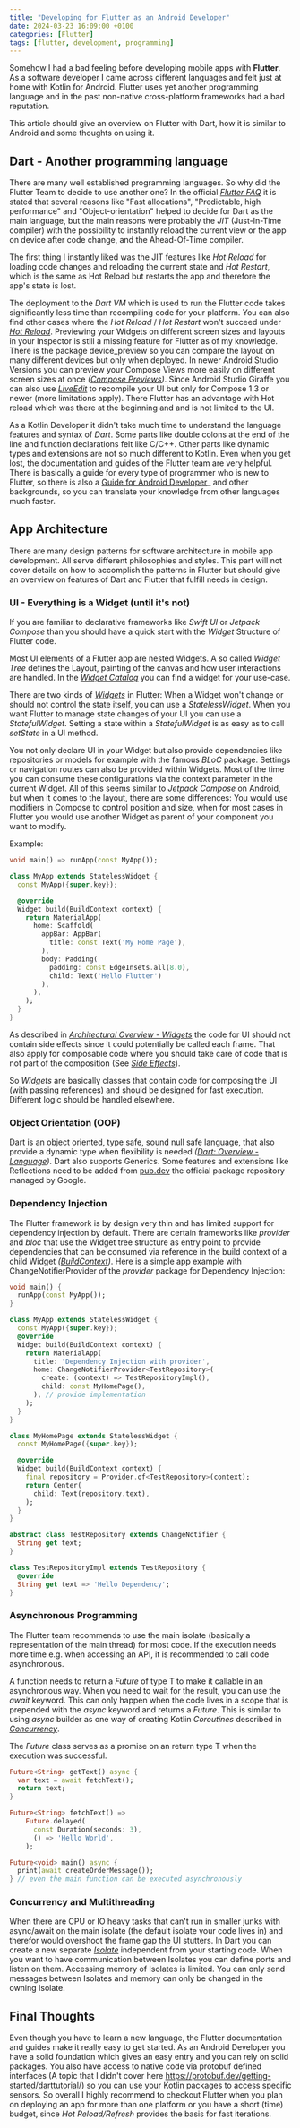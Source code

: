 ```yaml
---
title: "Developing for Flutter as an Android Developer"
date: 2024-03-23 16:09:00 +0100
categories: [Flutter]
tags: [flutter, development, programming]
---
```


Somehow I had a bad feeling before developing mobile apps with **Flutter**.
As a software developer I came across different languages and felt just at home with Kotlin for Android.
Flutter uses yet another programming language and in the past non-native cross-platform frameworks had a bad reputation.

This article should give an overview on Flutter with Dart, how it is similar to Android and some thoughts on using it.

## Dart - Another programming language
There are many well established programming languages. So why did the Flutter Team to decide to use another one?
In the official _[Flutter FAQ](https://docs.flutter.dev/resources/faq#why-did-flutter-choose-to-use-dart)_ it is stated 
that several reasons like "Fast allocations", "Predictable, high performance" and "Object-orientation" helped to decide
for Dart as the main language, but the main reasons were probably the *JIT* (Just-In-Time compiler) with the possibility
to instantly reload the current view or the app on device after code change, and the Ahead-Of-Time compiler.

The first thing I instantly liked was the JIT features like *Hot Reload* for loading code changes and reloading 
the current state and *Hot Restart*, which is the same as Hot Reload but restarts the app and therefore the app's state is lost.

The deployment to the *Dart VM* which is used to run the Flutter code takes significantly less time than recompiling code for your platform.
You can also find other cases where the *Hot Reload* / *Hot Restart* won't succeed under 
_[Hot Reload](https://docs.flutter.dev/tools/hot-reload)_.
Previewing your Widgets on different screen sizes and layouts in your Inspector is still a missing feature for Flutter as of my knowledge. 
There is the package device_preview so you can compare the layout on many different devices but only when deployed. 
In newer Android Studio Versions you can preview your Compose Views more easily on different screen sizes at once
 _([Compose Previews](https://developer.android.com/jetpack/compose/tooling/previews))_. 
 Since Android Studio Giraffe you can also use _[LiveEdit](https://developer.android.com/jetpack/compose/tooling/iterative-development#live-edit)_
 to recompile your UI but only for Compose 1.3 or newer (more limitations apply). There Flutter has an advantage with Hot reload which 
 was there at the beginning and and is not limited to the UI.

As a Kotlin Developer it didn't take much time to understand the language features and syntax of *Dart*. Some parts like 
double colons at the end of the line and function declarations felt like C/C++. Other parts like dynamic types and extensions
are not so much different to Kotlin. 
Even when you get lost, the documentation and guides of the Flutter team are very helpful. There is basically a guide for
every type of programmer who is new to Flutter, so there is also a 
[Guide for Android Developer](https://docs.flutter.dev/get-started/flutter-for/android-devs)_ and other backgrounds, so you can 
translate your knowledge from other languages much faster.

## App Architecture
There are many design patterns for software architecture in mobile app development. All serve different philosophies and
styles. This part will not cover details on how to accomplish the patterns in Flutter but should give an overview on
features of Dart and Flutter that fulfill needs in design.

### UI - Everything is a Widget (until it's not)
If you are familiar to declarative frameworks like *Swift UI* or *Jetpack Compose* than you should have a quick start
with the *Widget* Structure of Flutter code. 

Most UI elements of a Flutter app are nested Widgets. A so called *Widget Tree* defines the Layout, painting of the canvas and
how user interactions are handled. In the _[Widget Catalog](https://docs.flutter.dev/ui/widgets)_ you can find a widget for your use-case.

There are two kinds of _[Widgets](https://api.flutter.dev/flutter/widgets/Widget-class.html)_ in Flutter:
When a Widget won't change or should not control the state itself, you can use a *StatelessWidget*.
When you want Flutter to manage state changes of your UI you can use a *StatefulWidget*.
Setting a state within a *StatefulWidget* is as easy as to call *setState* in a UI method.

You not only declare UI in your Widget but also provide dependencies like repositories or models for example with the famous *BLoC* 
package. Settings or navigation routes can also be provided within Widgets. Most of the time you can consume these configurations 
via the context parameter in the current Widget. All of this seems similar to *Jetpack Compose* on Android, but when it comes to the layout,
there are some differences: You would use modifiers in Compose to control position and size, when for most cases in Flutter you would
use another Widget as parent of your component you want to modify.

Example:
```Dart
void main() => runApp(const MyApp());

class MyApp extends StatelessWidget {
  const MyApp({super.key});

  @override
  Widget build(BuildContext context) {
    return MaterialApp(
      home: Scaffold(
        appBar: AppBar(
          title: const Text('My Home Page'),
        ),
        body: Padding(
          padding: const EdgeInsets.all(8.0),
          child: Text('Hello Flutter')
        ),
      ),
    );
  }
}
```

As described in
_[Architectural Overview - Widgets](https://docs.flutter.dev/resources/architectural-overview#widgets)_ the code for UI
should not contain side effects since it could potentially be called each frame. That also apply for composable code 
where you should take care of code that is not part of the composition (See _[Side Effects](https://developer.android.com/jetpack/compose/side-effects)_).

So *Widgets* are basically classes that contain code for composing the UI (with passing references) and should be designed for 
fast execution. Different logic should be handled elsewhere.

### Object Orientation (OOP)
Dart is an object oriented, type safe, sound null safe language, that also provide a dynamic type when flexibility is needed
_([Dart: Overview - Language](https://dart.dev/overview#language))_.
Dart also supports Generics.
Some features and extensions like Reflections need to be added from [pub.dev](https://pub.dev) the official package repository managed by Google.

### Dependency Injection
The Flutter framework is by design very thin and has limited support for dependency injection by default.
There are certain frameworks like _provider_ and _bloc_ that use the Widget tree structure as entry point to provide 
dependencies that can be consumed via reference in the build context of a child Widget _([BuildContext](https://api.flutter.dev/flutter/widgets/BuildContext-class.html))_.
Here is a simple app example with ChangeNotifierProvider of the _provider_ package for Dependency Injection:

```Dart
void main() {
  runApp(const MyApp());
}

class MyApp extends StatelessWidget {
  const MyApp({super.key});
  @override
  Widget build(BuildContext context) {
    return MaterialApp(
      title: 'Dependency Injection with provider',
      home: ChangeNotifierProvider<TestRepository>(
        create: (context) => TestRepositoryImpl(),
        child: const MyHomePage(),
      ), // provide implementation
    );
  }
}

class MyHomePage extends StatelessWidget {
  const MyHomePage({super.key});

  @override
  Widget build(BuildContext context) {
    final repository = Provider.of<TestRepository>(context);
    return Center(
      child: Text(repository.text),
    );
  }
}

abstract class TestRepository extends ChangeNotifier {
  String get text;
}

class TestRepositoryImpl extends TestRepository {
  @override
  String get text => 'Hello Dependency';
}
```

### Asynchronous Programming 
The Flutter team recommends to use the main isolate (basically a representation of the main thread) for most code.
If the execution needs more time e.g. when accessing an API, it is recommended to call code asynchronous.

A function needs to return a _Future_ of type T
to make it callable in an asynchronous way. When you need to wait for the result, you can use the _await_ keyword.
This can only happen when the code lives in a scope that is prepended with the _async_ keyword and returns a _Future_.
This is similar to using _async_ builder as one way of creating Kotlin _Coroutines_ described in _[Concurrency](https://kotlinlang.org/docs/coroutines-and-channels.html#concurrency)_.

The _Future_ class serves as a promise on an return type T when the execution was successful.

```Dart
Future<String> getText() async {
  var text = await fetchText();
  return text;
}

Future<String> fetchText() =>
    Future.delayed(
      const Duration(seconds: 3),
      () => 'Hello World',
    );

Future<void> main() async {
  print(await createOrderMessage());
} // even the main function can be executed asynchronously
```

### Concurrency and Multithreading
When there are CPU or IO heavy tasks that can't run in smaller junks with async/await on the main isolate 
(the default isolate your code lives in) and therefor would overshoot the frame gap the UI stutters.
In Dart you can create a new separate _[Isolate](https://docs.flutter.dev/perf/isolates)_ independent from your starting code. 
When you want to have communication between Isolates you can define ports and listen on them.
Accessing memory of Isolates is limited. You can only send messages between Isolates and memory can only be changed in
the owning Isolate.

## Final Thoughts
Even though you have to learn a new language, the Flutter documentation and guides make it really easy to get started.
As an Android Developer you have a solid foundation which gives an easy entry and you can rely on solid packages. 
You also have access to native code via protobuf defined interfaces (A topic that I didn't cover here https://protobuf.dev/getting-started/darttutorial/) 
so you can use your Kotlin packages to access specific sensors. 
So overall I highly recommend to checkout Flutter when you plan on deploying an app for more than one platform or you
have a short (time) budget, since _Hot Reload/Refresh_ provides the basis for fast iterations.
